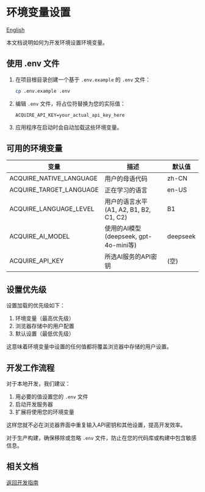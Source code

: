 # 环境变量设置

[English](ENVIRONMENT_SETUP.md)

本文档说明如何为开发环境设置环境变量。

## 使用 .env 文件

1. 在项目根目录创建一个基于 `.env.example` 的 `.env` 文件：

    ```bash
    cp .env.example .env
    ```

2. 编辑 `.env` 文件，将占位符替换为您的实际值：

    ```
    ACQUIRE_API_KEY=your_actual_api_key_here
    ```

3. 应用程序在启动时会自动加载这些环境变量。

## 可用的环境变量

| 变量                    | 描述                                    | 默认值   |
| ----------------------- | --------------------------------------- | -------- |
| ACQUIRE_NATIVE_LANGUAGE | 用户的母语代码                          | zh-CN    |
| ACQUIRE_TARGET_LANGUAGE | 正在学习的语言                          | en-US    |
| ACQUIRE_LANGUAGE_LEVEL  | 用户的语言水平 (A1, A2, B1, B2, C1, C2) | B1       |
| ACQUIRE_AI_MODEL        | 使用的AI模型 (deepseek, gpt-4o-mini等)  | deepseek |
| ACQUIRE_API_KEY         | 所选AI服务的API密钥                     | (空)     |

## 设置优先级

设置加载的优先级如下：

1. 环境变量（最高优先级）
2. 浏览器存储中的用户配置
3. 默认设置（最低优先级）

这意味着环境变量中设置的任何值都将覆盖浏览器中存储的用户设置。

## 开发工作流程

对于本地开发，我们建议：

1. 用必要的值设置您的 `.env` 文件
2. 启动开发服务器
3. 扩展将使用您的环境变量

这样您就不必在浏览器界面中重复输入API密钥和其他设置，提高开发效率。

对于生产构建，确保移除或忽略 `.env` 文件，防止在您的代码库或构建中包含敏感信息。

## 相关文档

[返回开发指南](DEVELOPMENT-cn.md)
